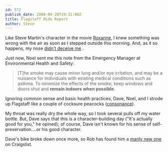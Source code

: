 ```yaml
---
id: 572
publish_date: 2008-08-28T19:31:00Z
title: Flagstaff Ride Report
author: Steve
---
```

Like Steve Martin's character in the movie [Roxanne](http://www.imdb.com/title/tt0093886/), I knew something was wrong with the air as soon as I stepped outside this morning. And, as it so happens, my nose [didn't deceive me](http://tinyurl.com/6rrdra) .

Just now, Noel sent me this note from the Emergency Manager at Environmental Health and Safety:

> \[T\]he smoke may cause minor lung and/or eye irritation, and may be a nuisance for individuals with existing medical conditions such as asthma. To minimize the effects of the smoke, keep windows and doors shut and **remain indoors when possible**.

Ignoring common sense and basic health practices, Dave, Noel, and I strode up Flagstaff like a couple of cocksure peacocks ([consonance](http://rhetoric.byu.edu/figures/C/consonance.htm)).

My throat was really dry the whole way, so I took several pulls off my water bottle. But, Dave says that this is a character-building day ("It's actually good for you," he opined); of course, Dave isn't known for his sense of self-preservation....or his good character.

Dave's bike broke down once more, so Rob has found him a [manly new one](http://www.craigslist.org/about/best/sfo/765370039.html) on Craigslist.